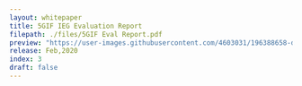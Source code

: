```yaml
---
layout: whitepaper
title: 5GIF IEG Evaluation Report
filepath: ./files/5GIF Eval Report.pdf
preview: "https://user-images.githubusercontent.com/4603031/196388658-dc2351be-85e3-48ef-86fd-2ac114bd7ac0.png"
release: Feb,2020
index: 3
draft: false
---
```

